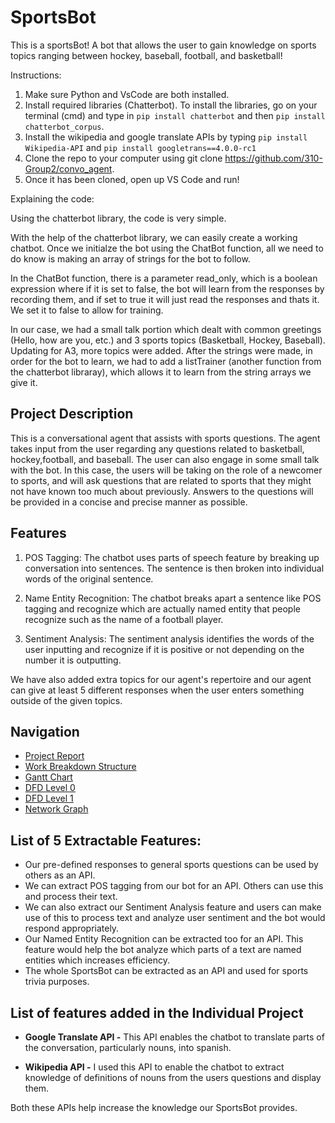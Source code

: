 # SportsBot

This is a sportsBot! A bot that allows the user to gain knowledge on sports topics ranging between hockey, baseball, football, and basketball! 

Instructions:
1. Make sure Python and VsCode are both installed.
2. Install required libraries (Chatterbot). To install the libraries, go on your terminal (cmd) and type in `pip install chatterbot` and then `pip install chatterbot_corpus`.
3. Install the wikipedia and google translate APIs by typing `pip install Wikipedia-API` and `pip install googletrans==4.0.0-rc1`
4. Clone the repo to your computer using git clone https://github.com/310-Group2/convo_agent.
5. Once it has been cloned, open up VS Code and run!


Explaining the code:

Using the chatterbot library, the code is very simple.

With the help of the chatterbot library, we can easily create a working chatbot. Once we initialze the bot using the ChatBot function, all we need to do know is making an array of strings for the bot to follow.


In the ChatBot function, there is a parameter read_only, which is a boolean expression where if it is set to false, the bot will learn from the responses by recording them, and if set to true it will just read the responses and thats it. We set it to false to allow for training.


In our case, we had a small talk portion which dealt with common greetings (Hello, how are you, etc.) and 3 sports topics (Basketball, Hockey, Baseball).
Updating for A3, more topics were added.
After the strings were made, in order for the bot to learn, we had to add a listTrainer (another function from the chatterbot libraray), which allows it to learn from the string arrays we give it.

## Project Description

This is a conversational agent that assists with sports questions. The agent takes input from the user regarding any questions related to basketball, hockey,football, and baseball. The user can also engage in some small talk with the bot. In this case, the users will be taking on the role of a newcomer to sports, and will ask questions that are related to sports that they might not have known too much about previously. Answers to the questions will be provided in a concise and precise manner as possible. 

## Features

1. POS Tagging: 
The chatbot uses parts of speech feature by breaking up conversation into sentences. The sentence is then broken into individual words of the original sentence. 

2. Name Entity Recognition: 
The chatbot breaks apart a sentence like POS tagging and recognize which are actually named entity that people recognize such as the name of a football player.

3. Sentiment Analysis:
The sentiment analysis identifies the words of the user inputting and recognize if it is positive or not depending on the number it is outputting. 

We have also added extra topics for our agent's repertoire and our agent can give at least 5 different responses when the user enters something outside of the given topics.

## Navigation

* [Project Report](https://github.com/310-Group2/convo_agent/blob/main/Documentation/310%20Project%20Plan.pdf)
* [Work Breakdown Structure](https://github.com/310-Group2/convo_agent/blob/main/Documentation/WBS.jpg)
* [Gantt Chart](https://github.com/310-Group2/convo_agent/blob/main/Documentation/Gantt%20Chart.pdf)
* [DFD Level 0](https://github.com/310-Group2/convo_agent/blob/main/Documentation/DFD-Level0.png)
* [DFD Level 1](https://github.com/310-Group2/convo_agent/blob/main/Documentation/DFD-Level1.png)
* [Network Graph](https://github.com/310-Group2/convo_agent/blob/main/Documentation/Network%20Graph.png)

## List of 5 Extractable Features:

* Our pre-defined responses to general sports questions can be used by others as an API.
* We can extract POS tagging from our bot for an API. Others can use this and process their text.
* We can also extract our Sentiment Analysis feature and users can make use of this to process text and analyze user sentiment and the bot would respond appropriately.
* Our Named Entity Recognition can be extracted too for an API. This feature would help the bot analyze which parts of a text are named entities which increases efficiency.
* The whole SportsBot can be extracted as an API and used for sports trivia purposes.

## List of features added in the Individual Project

* **Google Translate API -** This API enables the chatbot to translate parts of the conversation, particularly nouns, into spanish.

* **Wikipedia API -** I used this API to enable the chatbot to extract knowledge of definitions of nouns from the users questions and display them.

Both these APIs help increase the knowledge our SportsBot provides.
